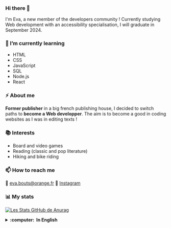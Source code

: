 ### Hi there 👋

I'm Eva, a new member of the developers community ! 
Currently studying Web development with an accessibility specialisation, I will graduate in September 2024.

### 🌱 I’m currently learning
- HTML
- CSS
- JavaScript
- SQL
- Node.js
- React

### ⚡ About me
**Former publisher** in a big french publishing house, I decided to switch paths to **become a Web developper**. The aim is to become a good in coding websites as I was in editing texts !

### 📚 Interests
- Board and video games
- Reading (classic and pop literature)
- Hiking and bike riding

### 📫 How to reach me
📧 <a href="mailto:eva.bouts@orange.fr">eva.bouts@orange.fr</a>
🔔 [Instagram](https://www.instagram.com/evapoint_/)

### 📊 My stats
[![Les Stats GitHub de Anurag](https://github-readme-stats.vercel.app/api?username=EvaBouts&hide=stars&theme=gotham)](https://github.com/anuraghazra/github-readme-stats)

<details>
  <summary><b>:computer: &nbsp;In English</b></summary>
  <br/> Trad
</details>
